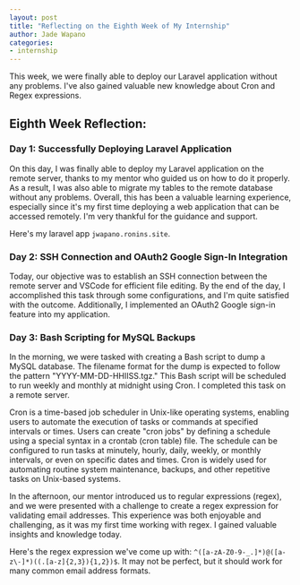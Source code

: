 ```yaml
---
layout: post
title: "Reflecting on the Eighth Week of My Internship"
author: Jade Wapano
categories: 
- internship
---
```

This week, we were finally able to deploy our Laravel application without any problems. I've also gained valuable new knowledge about Cron and Regex expressions.

## Eighth Week Reflection:

### Day 1: Successfully Deploying Laravel Application
On this day, I was finally able to deploy my Laravel application on the remote server, thanks to my mentor who guided us on how to do it properly. As a result, I was also able to migrate my tables to the remote database without any problems. Overall, this has been a valuable learning experience, especially since it's my first time deploying a web application that can be accessed remotely. I'm very thankful for the guidance and support.

Here's my laravel app `jwapano.ronins.site`.

### Day 2: SSH Connection and OAuth2 Google Sign-In Integration
Today, our objective was to establish an SSH connection between the remote server and VSCode for efficient file editing. By the end of the day, I accomplished this task through some configurations, and I'm quite satisfied with the outcome. Additionally, I implemented an OAuth2 Google sign-in feature into my application.


### Day 3: Bash Scripting for MySQL Backups
In the morning, we were tasked with creating a Bash script to dump a MySQL database. The filename format for the dump is expected to follow the pattern "YYYY-MM-DD-HHIISS.tgz." This Bash script will be scheduled to run weekly and monthly at midnight using Cron. I completed this task on a remote server.

Cron is a time-based job scheduler in Unix-like operating systems, enabling users to automate the execution of tasks or commands at specified intervals or times. Users can create "cron jobs" by defining a schedule using a special syntax in a crontab (cron table) file. The schedule can be configured to run tasks at minutely, hourly, daily, weekly, or monthly intervals, or even on specific dates and times. Cron is widely used for automating routine system maintenance, backups, and other repetitive tasks on Unix-based systems.

In the afternoon, our mentor introduced us to regular expressions (regex), and we were presented with a challenge to create a regex expression for validating email addresses. This experience was both enjoyable and challenging, as it was my first time working with regex. I gained valuable insights and knowledge today.

Here's the regex expression we've come up with: `^([a-zA-Z0-9-_.]*)@([a-z\-]*)((.[a-z]{2,3}){1,2})$`. It may not be perfect, but it should work for many common email address formats.